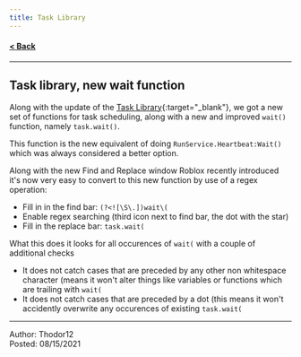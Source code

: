 ```yaml
---
title: Task Library
---
```


#### [< Back](/)

---

## Task library, new wait function  
Along with the update of the [Task Library](https://devforum.roblox.com/t/task-library-now-available/1387845){:target="_blank"}, we got a new set of functions for task scheduling, along with a new and improved `wait()` function, namely `task.wait()`.

This function is the new equivalent of doing `RunService.Heartbeat:Wait()` which was always considered a better option.

Along with the new Find and Replace window Roblox recently introduced it's now very easy to convert to this new function by use of a regex operation:
- Fill in in the find bar: `(?<![\S\.])wait\(`
- Enable regex searching (third icon next to find bar, the dot with the star)
- Fill in the replace bar: `task.wait(`

What this does it looks for all occurences of `wait(` with a couple of additional checks
- It does not catch cases that are preceded by any other non whitespace character (means it won't alter things like variables or functions which are trailing with `wait(`
- It does not catch cases that are preceded by a dot (this means it won't accidently overwrite any occurences of existing `task.wait(`

---

Author: Thodor12  
Posted: 08/15/2021
